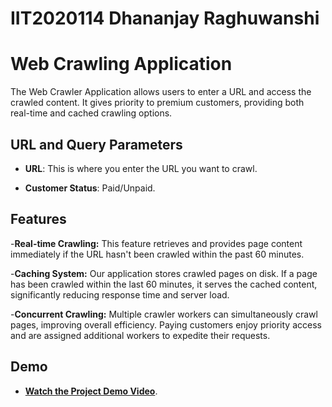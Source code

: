 # IIT2020114 Dhananjay Raghuwanshi
# Web Crawling Application


The Web Crawler Application allows users to enter a URL and access the crawled content. It gives priority to premium customers, providing both real-time and cached crawling options.

## URL and Query Parameters

- **URL**: This is where you enter the URL you want to crawl.

- **Customer Status**: Paid/Unpaid.




## Features

-**Real-time Crawling:** This feature retrieves and provides page content immediately if the URL hasn't been crawled within the past 60 minutes.

-**Caching System:** Our application stores crawled pages on disk. If a page has been crawled within the last 60 minutes, it serves the cached content, significantly reducing response time and server load.

-**Concurrent Crawling:** Multiple crawler workers can simultaneously crawl pages, improving overall efficiency. Paying customers enjoy priority access and are assigned additional workers to expedite their requests.


## **Demo**

- [**Watch the Project Demo Video**]([https://drive.google.com/file/d/1LVUCYLg6XncXPeDPnQVRDXhAbWXk4-9P/view?usp=sharing](https://drive.google.com/file/d/1S_Ws_iNZqTmfuQVfW2KhSTo4xOaFDEjW/view?usp=sharing)https://drive.google.com/file/d/1S_Ws_iNZqTmfuQVfW2KhSTo4xOaFDEjW/view?usp=sharing]).
